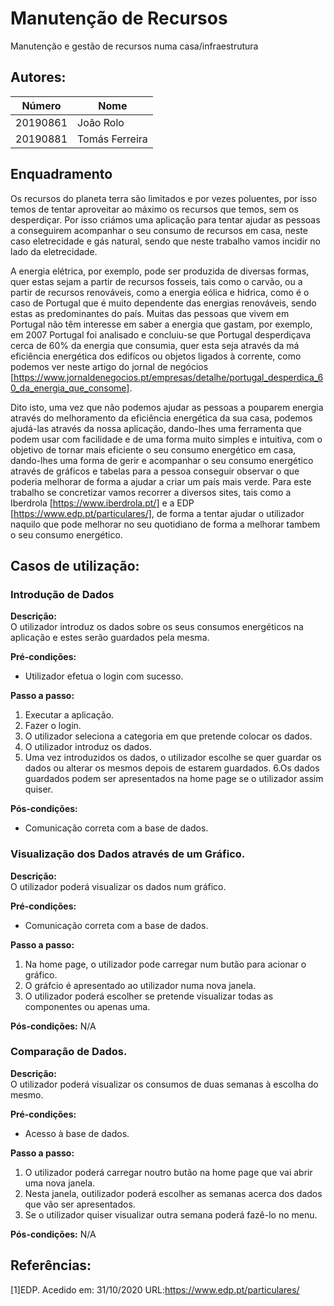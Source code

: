 # Manutenção de Recursos
Manutenção e gestão de recursos numa casa/infraestrutura

## Autores:

| Número | Nome |
|--------|------|
|  20190861  | João Rolo |
|  20190881  | Tomás Ferreira |

## Enquadramento

Os recursos do planeta terra são limitados e por vezes poluentes, por isso temos de tentar aproveitar ao máximo os recursos que temos, sem os desperdiçar. Por isso criámos uma aplicação para tentar ajudar as pessoas a conseguirem acompanhar o seu consumo de recursos em casa, neste caso eletrecidade e gás natural, sendo que neste trabalho vamos incidir no lado da eletrecidade.

A energia elétrica, por exemplo, pode ser produzida de diversas formas, quer estas sejam a partir de recursos fosseis, tais como o carvão, ou a partir de recursos renováveis, como a energia eólica e hidrica, como é o caso de Portugal que é muito dependente das energias renováveis, sendo estas as predominantes do país. Muitas das pessoas que vivem em Portugal não têm interesse em saber a energia que gastam, por exemplo, em 2007 Portugal foi analisado e concluiu-se que Portugal desperdiçava cerca de 60% da energia que consumia, quer esta seja através da má eficiência energética dos edifícos ou objetos ligados à corrente, como podemos ver neste artigo do jornal de negócios [https://www.jornaldenegocios.pt/empresas/detalhe/portugal_desperdica_60_da_energia_que_consome].

Dito isto, uma vez que não podemos ajudar as pessoas a pouparem energia através do melhoramento da eficiência energética da sua casa, podemos ajudá-las através da nossa aplicação, dando-lhes uma ferramenta que podem usar com facilidade e de uma forma muito simples e intuitiva, com o objetivo de tornar mais eficiente o seu consumo energético em casa, dando-lhes uma forma de gerir e acompanhar o seu consumo energético através de gráficos e tabelas para a pessoa conseguir observar o que poderia melhorar de forma a ajudar a criar um país mais verde.
 Para este trabalho se concretizar vamos recorrer a diversos sites, tais como a Iberdrola [https://www.iberdrola.pt/] e a EDP [https://www.edp.pt/particulares/], de forma a tentar ajudar o utilizador naquilo que pode melhorar no seu quotidiano de forma a melhorar tambem o seu consumo energético.


## Casos de utilização:

### Introdução de Dados
**Descrição:** \
O utilizador introduz os dados sobre os seus consumos energéticos na aplicação e estes serão guardados pela mesma. 

**Pré-condições:**
- Utilizador efetua o login com sucesso.

**Passo a passo:**
1. Executar a aplicação.   
2. Fazer o login.
3. O utilizador seleciona a categoria em que pretende colocar os dados.
4. O utilizador introduz os dados.
5. Uma vez introduzidos os dados, o utilizador escolhe se quer guardar os dados ou alterar os mesmos depois de estarem guardados.
6.Os dados guardados podem ser apresentados na home page se o utilizador assim quiser.

**Pós-condições:**
- Comunicação correta com a base de dados.

### Visualização dos Dados através de um Gráfico.
**Descrição:** \
O utilizador poderá visualizar os dados num gráfico.

**Pré-condições:**
- Comunicação correta com a base de dados.

**Passo a passo:**
1. Na home page, o utilizador pode carregar num butão para acionar o gráfico.   
2. O gráfcio é apresentado ao utilizador numa nova janela.
3. O utilizador poderá escolher se pretende visualizar todas as componentes ou apenas uma. 

**Pós-condições:**
N/A

### Comparação de Dados.
**Descrição:** \
O utilizador poderá visualizar os consumos de duas semanas à escolha do mesmo.

**Pré-condições:**
- Acesso à base de dados.

**Passo a passo:**
1. O utilizador poderá carregar noutro butão na home page que vai abrir uma nova janela.
2. Nesta janela, outilizador poderá escolher as semanas acerca dos dados que vão ser apresentados.
3. Se o utilizador quiser visualizar outra semana poderá fazê-lo no menu.


**Pós-condições:**
N/A


## Referências:
[1]EDP. Acedido em: 31/10/2020 URL:https://www.edp.pt/particulares/
